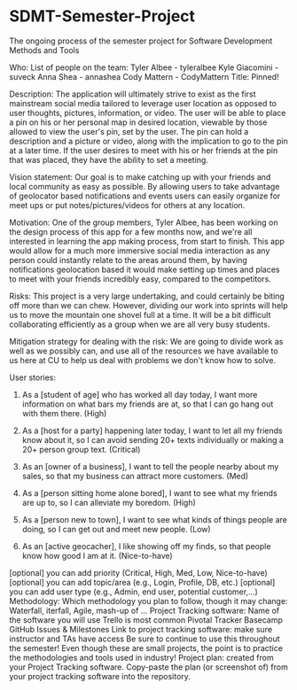# SDMT-Semester-Project
The ongoing process of the semester project for Software Development Methods and Tools

Who: List of people on the team: Tyler Albee - tyleralbee
                                 Kyle Giacomini - suveck
                                 Anna Shea - annashea
                                 Cody Mattern - CodyMattern
Title: Pinned!

Description: The application will ultimately strive to exist as the first mainstream social media tailored to leverage user location as              opposed to user thoughts, pictures, information, or video. The user will be able to place a pin on his or her personal map              in desired location, viewable by those allowed to view the user's pin, set by the user. The pin can hold a description and              a picture or video, along with the implication to go to the pin at a later time. If the user desires to meet with his or                her friends at the pin that was placed, they have the ability to set a meeting.

Vision statement: Our goal is to make catching up with your friends and local community as easy as possible. By allowing users to take                     advantage of geolocator based notifications and events users can easily organize for meet ups or put                                     notes/pictures/videos for others at any location.

Motivation: One of the group members, Tyler Albee, has been working on the design process of this app for a few months now, and we're               all interested in learning the app making process, from start to finish. This app would allow for a much more immersive                 social media interaction as any person could instantly relate to the areas around them, by having notifications geolocation             based it would make setting up times and places to meet with your friends incredibly easy, compared to the competitors. 

Risks: This project is a very large undertaking, and could certainly be biting off more than we can chew. However, dividing our work            into sprints will help us to move the mountain one shovel full at a time. It will be a bit difficult collaborating efficiently as        a group when we are all very busy students. 

Mitigation strategy for dealing with the risk: We are going to divide work as well as we possibly can, and use all of the resources we                                                  have available to us here at CU to help us deal with problems we don't know how to solve. 

User stories:

1. As a [student of age] who has worked all day today, I want more information on what bars my friends are at, so that I can go hang out    with them there. (High)

2. As a [host for a party] happening later today, I want to let all my friends know about it, so I can avoid sending 20+ texts              individually or making a 20+ person group text. (Critical)

3. As an [owner of a business], I want to tell the people nearby about my sales, so that my business can attract more customers. (Med)

4. As a [person sitting home alone bored], I want to see what my friends are up to, so I can alleviate my boredom. (High)

5. As a [person new to town], I want to see what kinds of things people are doing, so I can get out and meet new people. (Low)

6. As an [active geocacher], I like showing off my finds, so that people know how good I am at it. (Nice-to-have)


[optional] you can add priority (Critical, High, Med, Low, Nice-to-have)
[optional] you can add topic/area (e.g., Login, Profile, DB, etc.)
[optional] you can add user type (e.g., Admin, end user, potential customer,…)
Methodology: Which methodology you plan to follow, though it may change: Waterfall, iterfall, Agile, mash-up of …
Project Tracking software:
Name of the software you will use
Trello is most common
Pivotal Tracker
Basecamp
GitHub Issues & Milestones
Link to project tracking software: make sure instructor and TAs have access
Be sure to continue to use this throughout the semester! Even though these are small projects, the point is to practice the methodologies and tools used in industry!
Project plan: created from your Project Tracking software. Copy-paste the plan (or screenshot of) from your project tracking software into the repository.
